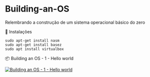 # Building-an-OS

Relembrando a construção de um sistema operacional básico do zero

🚀 Instalações

    sudo apt-get install nasm
    sudo apt-get install basez
    sudo apt install virtualbox

📦 Building an OS - 1 - Hello world
  
[![Building an OS - 1 - Hello world](http://img.youtube.com/vi/9t-SPC7Tczc/0.jpg)](https://www.youtube.com/watch?v=9t-SPC7Tczc&t=220s "Building an OS - 1 - Hello world")
